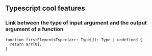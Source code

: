 ## Typescript cool features

### Link between the type of input argument and the output argument of a function

```
function firstElement<Type>(arr: Type[]): Type | undefined {
  return arr[0];
}
```
